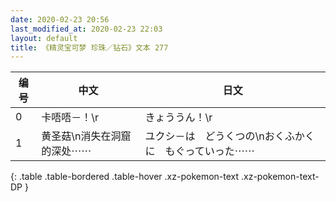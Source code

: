 ```yaml
---
date: 2020-02-23 20:56
last_modified_at: 2020-02-23 22:03
layout: default
title: 《精灵宝可梦 珍珠／钻石》文本 277
---
```

| 编号 | 中文 | 日文 |
| ---- | ---- | ---- |
| 0 | 卡唔唔－！\r | きょううん！\r |
| 1 | 黄圣菇\n消失在洞窟的深处⋯⋯ | ユクシ－は　どうくつの\nおくふかくに　もぐっていった⋯⋯ |
{: .table .table-bordered .table-hover .xz-pokemon-text .xz-pokemon-text-DP }